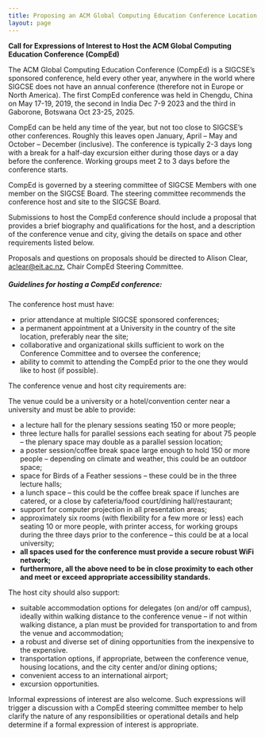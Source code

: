 ```yaml
---
title: Proposing an ACM Global Computing Education Conference Location 
layout: page
---
```



**Call for Expressions of Interest to Host the ACM Global Computing Education Conference (CompEd)**

The ACM Global Computing Education Conference (CompEd) is a SIGCSE’s sponsored conference, held every other year, anywhere in the world where SIGCSE does not have an annual conference (therefore not in Europe or North America). The first CompEd conference was held in Chengdu, China on May 17-19, 2019, the second in India Dec 7-9 2023 and the third in Gaborone, Botswana Oct 23-25, 2025.

CompEd can be held any time of the year, but not too close to SIGCSE’s other conferences. Roughly this leaves open January, April – May and October – December (inclusive). The conference is typically 2-3 days long with a break for a half-day excursion either during those days or a day before the conference. Working groups meet 2 to 3 days before the conference starts.

CompEd is governed by a steering committee of SIGCSE Members with one member on the SIGCSE Board. The steering committee recommends the conference host and site to the SIGCSE Board.

Submissions to host the CompEd conference should include a proposal that provides a brief biography and qualifications for the host, and a description of the conference venue and city, giving the details on space and other requirements listed below.

Proposals and questions on proposals should be directed to Alison Clear, <aclear@eit.ac.nz>, Chair CompEd Steering Committee.



##### Guidelines for hosting a CompEd conference:

The conference host must have:

* prior attendance at multiple SIGCSE sponsored conferences;
* a permanent appointment at a University in the country of the site location, preferably near the site;
* collaborative and organizational skills sufficient to work on the Conference Committee and to oversee the conference;
* ability to commit to attending the CompEd prior to the one they would like to host (if possible).

The conference venue and host city requirements are:

The venue could be a university or a hotel/convention center near a university and must be able to provide:

* a lecture hall for the plenary sessions seating 150 or more people;
* three lecture halls for parallel sessions each seating for about 75 people – the plenary space may double as a parallel session location;
* a poster session/coffee break space large enough to hold 150 or more people – depending on climate and weather, this could be an outdoor space;
* space for Birds of a Feather sessions – these could be in the three lecture halls;
* a lunch space – this could be the coffee break space if lunches are catered, or a close by cafeteria/food court/dining hall/restaurant;
* support for computer projection in all presentation areas;
* approximately six rooms (with flexibility for a few more or less) each seating 10 or more people, with printer access, for working groups during the three days prior to the conference – this could be at a local university;
* **all spaces used for the conference must provide a secure robust WiFi network;**
* **furthermore, all the above need to be in close proximity to each other and meet or exceed appropriate accessibility standards.**

The host city should also support:

* suitable accommodation options for delegates (on and/or off campus), ideally within walking distance to the conference venue – if not within walking distance, a plan must be provided for transportation to and from the venue and accommodation;
* a robust and diverse set of dining opportunities from the inexpensive to the expensive.
* transportation options, if appropriate, between the conference venue, housing locations, and the city center and/or dining options;
* convenient access to an international airport;
* excursion opportunities.

Informal expressions of interest are also welcome. Such expressions will trigger a discussion with a CompEd steering committee member to help clarify the nature of any responsibilities or operational details and help determine if a formal expression of interest is appropriate.
